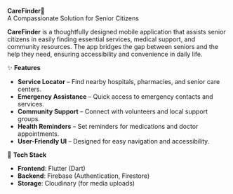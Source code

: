 **CareFinder**🏥  
A Compassionate Solution for Senior Citizens  

**CareFinder** is a thoughtfully designed mobile application that assists senior citizens in easily finding essential services, medical support, and community resources. The app bridges the gap between seniors and the help they need, ensuring accessibility and convenience in daily life.  

 ✨ **Features** 
- **Service Locator** – Find nearby hospitals, pharmacies, and senior care centers.  
- **Emergency Assistance** – Quick access to emergency contacts and services.  
- **Community Support** – Connect with volunteers and local support groups.  
- **Health Reminders** – Set reminders for medications and doctor appointments.  
- **User-Friendly UI** – Designed for easy navigation and accessibility.  

 🔧 **Tech Stack** 
- **Frontend**: Flutter (Dart)  
- **Backend**: Firebase (Authentication, Firestore)  
- **Storage**: Cloudinary (for media uploads)  
